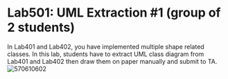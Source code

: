 ﻿# Lab501: UML Extraction #1 (group of 2 students)

In Lab401 and Lab402, you have implemented multiple shape related classes.
In this lab, students have to extract UML class diagram from Lab401 and Lab402 
then draw them on paper manually and submit to TA.
![570610602](https://www.img.in.th/images/40cc414185784f56aeb359e31e31aefb.png)
